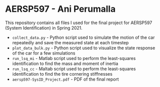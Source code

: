 # AERSP597 - Ani Perumalla

This repository contains all files I used for the final project for AERSP597 (System Identification) in Spring 2021.

* `collect_data.py` - Python script used to simulate the motion of the car repeatedly and save the measured state at each timestep
* `plot_data_bulk.py` - Python script used to visualize the state response of the car for a few simulations
* `run_lsq_mi` - Matlab script used to perform the least-squares identification to find the mass and moment of inertia
* `run_lsq_cc` - Maltab script used to perform the least-squares identification to find the tire cornering stiffnesses
* `aersp597-SysID_Project.pdf` - PDF of the final report